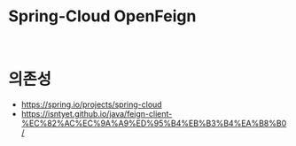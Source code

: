 # Spring-Cloud OpenFeign

<br>

# 의존성
* https://spring.io/projects/spring-cloud
* https://isntyet.github.io/java/feign-client-%EC%82%AC%EC%9A%A9%ED%95%B4%EB%B3%B4%EA%B8%B0/

<br>

<br>

# 

